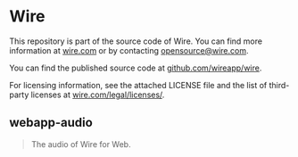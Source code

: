 # Wire

This repository is part of the source code of Wire. You can find more information at [wire.com](https://wire.com) or by contacting opensource@wire.com.

You can find the published source code at [github.com/wireapp/wire](https://github.com/wireapp/wire).

For licensing information, see the attached LICENSE file and the list of third-party licenses at [wire.com/legal/licenses/](https://wire.com/legal/licenses/).

## webapp-audio

> The audio of Wire for Web.

